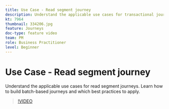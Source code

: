 ```yaml
---
title: Use Case - Read segment journey
description: Understand the applicable use cases for transactional journeys. Learn how to build transactional journeys and which best practices to apply.
kt: 7964
thumbnail: 334206.jpg
feature: Journeys
doc-type: feature video
team: PM
role: Business Practitioner
level: Beginner
---
```


# Use Case - Read segment journey

Understand the applicable use cases for read segment journeys. Learn how to build batch-based journeys and which best practices to apply.

>[!VIDEO](https://video.tv.adobe.com/v/334206?quality=12)
